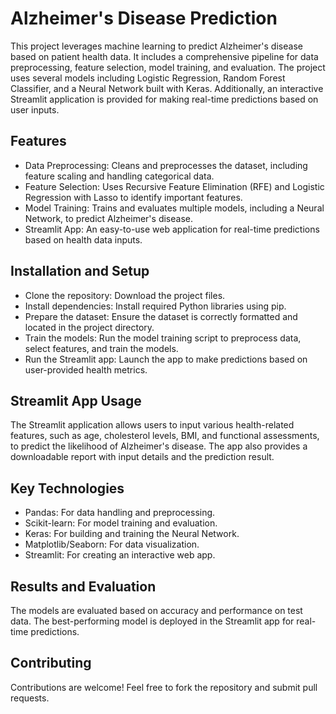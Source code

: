 # Alzheimer's Disease Prediction
This project leverages machine learning to predict Alzheimer's disease based on patient health data. It includes a comprehensive pipeline for data preprocessing, feature selection, model training, and evaluation. The project uses several models including Logistic Regression, Random Forest Classifier, and a Neural Network built with Keras. Additionally, an interactive Streamlit application is provided for making real-time predictions based on user inputs.

## Features
- Data Preprocessing: Cleans and preprocesses the dataset, including feature scaling and handling categorical data.
- Feature Selection: Uses Recursive Feature Elimination (RFE) and Logistic Regression with Lasso to identify important features.
- Model Training: Trains and evaluates multiple models, including a Neural Network, to predict Alzheimer's disease.
- Streamlit App: An easy-to-use web application for real-time predictions based on health data inputs.

## Installation and Setup
- Clone the repository: Download the project files.
- Install dependencies: Install required Python libraries using pip.
- Prepare the dataset: Ensure the dataset is correctly formatted and located in the project directory.
- Train the models: Run the model training script to preprocess data, select features, and train the models.
- Run the Streamlit app: Launch the app to make predictions based on user-provided health metrics.

## Streamlit App Usage
The Streamlit application allows users to input various health-related features, such as age, cholesterol levels, BMI, and functional assessments, to predict the likelihood of Alzheimer's disease. The app also provides a downloadable report with input details and the prediction result.

## Key Technologies
- Pandas: For data handling and preprocessing.
- Scikit-learn: For model training and evaluation.
- Keras: For building and training the Neural Network.
- Matplotlib/Seaborn: For data visualization.
- Streamlit: For creating an interactive web app.

## Results and Evaluation
The models are evaluated based on accuracy and performance on test data. The best-performing model is deployed in the Streamlit app for real-time predictions.

## Contributing
Contributions are welcome! Feel free to fork the repository and submit pull requests.
